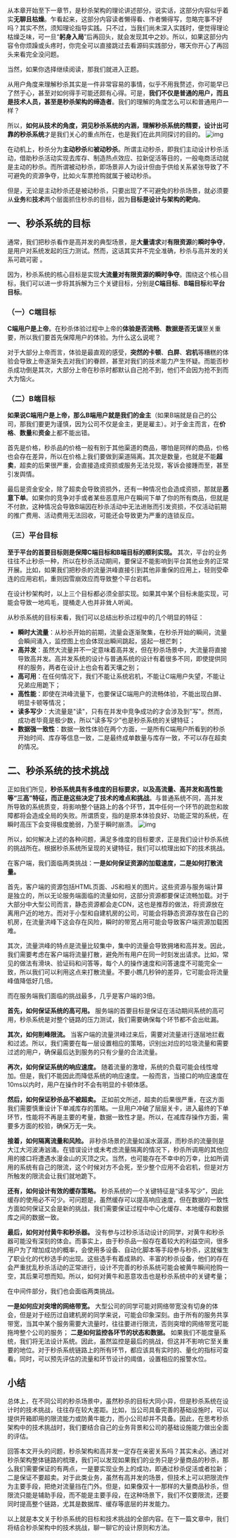 从本章开始至下一章节，是秒杀架构的理论讲述部分。说实话，这部分内容似乎着实**无聊且枯燥**。乍看起来，这部分内容读者懒得看、作者懒得写，忽略完事不好吗？其实不然，须知理论指导实践。只不过，当我们尚未深入实践时，便觉得理论枯燥乏味，可一旦“**躬身入局**”后再回头，就会发现其中之妙。所以，如果这部分内容令你烦躁或头疼时，你完全可以直接跳过去看源码实践部分，哪天你开心了再回头来看完全没问题。

当然，如果你选择继续阅读，那我们就进入正题。

从用户角度来理解秒杀其实是一件非常容易的事情，似乎不用我赘述，你可能早已了然于心，甚至对如何得手可能还颇有心得。可是，**我们不仅是普通的用户，而且是技术人员，甚至是秒杀架构的缔造者**。我们的理解的角度怎么可以和普通用户一样？

所以，**如何从技术的角度，洞见秒杀系统的内涵，理解秒杀系统的精要，设计出可靠的秒杀系统**才是我们关心的重点所在，也是我们在此共同探讨的目的。 ![img](./assets/dae9edc05d7e4910a94a05b7eb221710tplv-k3u1fbpfcp-zoom-in-crop-mark3024000.webp)

在动机上，秒杀分为**主动秒杀**和**被动秒杀**。所谓主动秒杀，即我们主动设计秒杀活动，借助秒杀活动实现去库存、制造热点效应、拉新促活等目的，一般电商活动就是主动的秒杀。而所谓被动秒杀，即场景非人为设计但由于供给关系紧张导致了不可避免的资源争夺，比如火车票抢购就属于被动秒杀。

但是，无论是主动秒杀还是被动秒杀，只要出现了不可避免的秒杀场景，就必须要从**业务**和**技术**两个层面抓住秒杀的目标，因为**目标是设计与架构的靶向**。

## 一、秒杀系统的目标

通常，我们把秒杀看作是高并发的典型场景，是**大量请求**对**有限资源**的**瞬时争夺**，是用户对系统发起的压力测试。然而，这话其实并不完全准确，秒杀与高并发的关系可疏可密 。

因为，秒杀系统的核心目标是实现**大流量对有限资源的瞬时争夺**。围绕这个核心目标，我们可以进一步将其拆解为三个关键目标，分别是**C端目标**、**B端目标**和**平台目标**。

### （一）C端目标

**C端用户是上帝**。在秒杀体验过程中上帝的**体验是否流畅**、**数据是否无误**至关重要，所以我们要首先保障用户的体验。为什么这么说呢？

对于大部分上帝而言，体验是最直观的感受，**突然的卡顿**、**白屏**、**宕机**等糟糕的体验会导致上帝逐渐失去对我们的眷顾，甚至对我们的技术能力产生怀疑。而能否秒杀成功倒是其次，大部分上帝在秒杀时都默认自己抢不到，他们不会因为抢不到而大为恼火。

### （二）B端目标

**如果说C端用户是上帝，那么B端用户就是我们的金主**（如果B端就是自己的公司，那我们要更为谨慎，因为公司不仅是金主，更是雇主）。对于金主而言，在**价格**、**数量**和**资金**上都不能出错。

首先是价格，秒杀品的价格一般有别于其他渠道的商品，哪怕是同样的商品，价格也会存在差异，所以在价格上我们要做到渠道隔离。其次是数量，也就是不能**超卖**，超卖的后果很严重，会直接造成资损或服务无法兑现，客诉会接踵而至，甚至引发舆情。

最后是资金安全，除了超卖会导致资损外，还有一种情况也会造成资损，那就是**恶意下单**。如果你的竞争对手或者某些恶意用户在瞬间下单了你的所有商品，但就是不付款，这种情况会导致B端因在秒杀活动中无法进账而引发资损，不仅活动前期的推广费用、活动费用无法回收，可能还会导致更为严重的连锁反应。

### （三）平台目标

**至于平台的首要目标则是保障C端目标和B端目标的顺利实现。** 其次，平台的业务往往不止秒杀一种，所以在秒杀活动期间，要保证不能影响到平台其他业务的正常开展。比如，如果我们把秒杀的流量洪峰直接引到其他非重保的应用上，轻则受牵连的应用宕机，重则因雪崩效应而导致整个平台宕机。

在设计秒架构时，以上三个目标都必须全部实现。如果其中某个目标未能实现，可能会导致一地鸡毛，提桶走人也并非耸人听闻。

从秒杀系统的目标来看，我们可以总结出秒杀过程中的几个明显的特征：

- **瞬时大流量**：从秒杀开始的前期，流量会逐渐聚集，在秒杀开始的瞬间，流量会瞬间涌入，监控图上也会体现出瞬间跳起，竖起一根芒刺；
- **高并发**：虽然大流量并不一定意味着高并发，但在秒杀场景中，大流量将直接导致高并发。高并发系统的设计与普通系统的设计有着很多不同，即使提供同样的服务，两者在设计上也会有着天壤之别；
- **高可用**：在任何情况下，我们不能让系统宕机，不能让C端用户失望，不能让兄弟应用跪下；
- **高性能**：即使在洪峰流量下，也要保证C端用户的流畅体验，不能出现白屏、明显卡顿等情况；
- **读多写少**：大流量是"读"，只有在并发中竞争成功的才会涉及到"写"。然而，成功者毕竟是极少数，所以“读多写少”也是秒杀系统的关键特征；
- **数据强一致性**：数据一致性体验在两个方面，一是所有C端用户所看到的秒杀开始时间、库存等信息一致，二是最终成单数量与库存一致，不可以存在超卖的情况。

## 二、秒杀系统的技术挑战

正如我们所见，**秒杀系统具有多维度的目标要求，以及高流量、高并发和高性能等“三高”特征，而正是这些决定了技术的难点和挑战**。与普通系统不同，高并发所导致的系统质变，将影响整个链路上的各个环节，其中任何一个环节的疏忽和故障都将会造成全局的失败。所谓质变，指的是原本体验良好、功能正常的系统，在瞬时高压下会变得极度脆弱，乃至于瞬时崩溃。 ![img](./assets/9b4e59849c4542b6916aed624606f285tplv-k3u1fbpfcp-zoom-in-crop-mark3024000.webp)

所以，如何解决上述的各种问题，满足多维度的目标要求，正是我们设计秒杀系统的挑战所在。根据秒杀系统所呈现的关键特征，我们可以梳理出如下的技术挑战。

在客户端，我们面临两类挑战：**一是如何保证资源的加载速度，二是如何打散流量。**

首先，客户端的资源包括HTML页面、JS和相关的图片。这些资源与服务端计算是独立的，所以无论服务端面临的流量如何，这部分资源都要保证流畅加载。对于大部分中大型公司而言，静态资源都会走CDN，这也是推荐的做法，将资源放在离用户近的地方。而对于小型和自建机房的公司，可能会将静态资源存放在自己的机房，在流量洪峰下这会存在风险，瞬时的带宽占用可能会导致客户端资源加载困难。

其次，流量洪峰的特点是流量比较集中，集中的流量会导致拥堵和高并发。因此，我们需要考虑在客户端将流量打散，避免所有用户在同一时刻发出请求。比如，常见的做法有滑块、验证码和问答等，每个人的操作速度和问答速度不可能完全一致，所以我们可以利用这点来打散流量。不要小瞧几秒钟的差异，它可能会将流量峰值降低好几倍。

而在服务端我们面临的挑战最多，几乎是客户端的3倍。

**首先，如何保证系统的高可用。** 服务端的首要目标是保证在活动期间系统的高可用，秒杀系统是对整个链路的压力测试，我们需要确保每个环节都不会出纰漏。

**其次，如何削峰限流。** 当客户端的流量洪峰过来后，需要对流量进行逐层地拦截和过滤。所以，我们需要在每一层设置相应的策略，识别出对应的垃圾流量和需要过滤的用户，确保最后达到服务的只有少量的合法流量。

**再次，如何保证系统的响应速度。** 随着流量的激增，系统的负载可能会线性增加。但是，我们不能因此而降低系统的响应速度。一般而言，当接口的响应速度在10ms以内时，用户在操作时不会有明显的卡顿体感。

**然后，如何保证秒杀品不被超卖。** 正如前文所述，超卖的后果很严重，在这方面我们需要慎重设计下单减库存的策略。一旦用户冲破了层层关卡，进入最终的下单环节，性能将不再是主要的考量，数据一致性才是。所以，在减库存操作方面，需要多方面的校验，确保万无一失。

**接着，如何隔离流量和风险。** 非秒杀场景的流量如溪水潺潺，而秒杀的流量则是大江大河波涛汹涌。在错误设计或未考虑流量隔离的情况下，秒杀所调用的其他应用的接口将遭遇水漫金山的灭顶之灾。当然，也可能存在不幸中的万幸，比如所调用的系统有自己的限流，这个时候对方不会死，至少整个应用不会宕机，但是对方所触发的限流会让我们就地跪下。

**还有，如何设计有效的缓存策略。** 秒杀系统的一个关键特征是“读多写少”，因此缓存的使用必不可少。可问题是，虽然缓存可以提高响应速度，但在数据的一致性方面如何保证又会是新的挑战，我们需要保证过程中中心化缓存、本地缓存和数据库之间的数据一致。

**最后，如何对付黄牛和秒杀器。** 没有参与过秒杀活动设计的同学，对黄牛和秒杀器可能没有深刻的体会。而事实上，由于秒杀品一般存在着较大的利益空间，很多用户为了增加成功的概率，会使用多设备、自动化脚本等手段参与秒杀，这就催生了职业化的代秒选手的出现。这些选手有着成熟的、丰富的秒杀设备，他们的存在会严重扰乱秒杀活动的正常进行，设计不完善的秒杀系统可能会被黄牛瞬间抢购一空，其后果可想而知。所以，如何对黄牛和恶意攻击也是秒杀系统中的关键考量；

在中间件部分，我们也会面临两类挑战。

**一是如何应对突增的网络带宽。** 大型公司的同学可能对网络带宽没有切身的体会，但是对于经历过自建机房的同学来说，可能会印象深刻。由于所有的服务共享带宽，当其中某个服务需要大流量时，往往要进行限流，否则突增的网络带宽可能拖垮整个公司的服务； **二是如何监控各环节的状态和数据。** 如果我们不能度量系统，我们将无法设计系统。因此，虽然监控是最后的挑战，但这并不影响它至关重要的地位。对于秒杀系统链路上的所有环节，都应该具有实时的、量化的指标可查看。同时，可以预先评估的流量和环节设计的阈值，设置相应的报警水位。

## 小结

总体上，在不同公司的秒杀场景中，虽然秒杀的目标大同小异，但是秒杀系统在设计时的技术挑战，往往存在较大差距。比如，当公司具备完善的基础设施时，可以提供开箱即用的限流能力或防黄牛能力，而小公司却并不具备。因此，在思考秒杀架构中的技术挑战时，我们要结合自己的业务背景和公司的基础设施能力做出全面的评估。

回答本文开头的问题，秒杀架构和高并发一定存在亲密关系吗？其实未必。通过对秒杀架构整体链路的梳理，我们可以发现如果我们的业务只是少量商品的秒杀，那么我们需要保证的有两点，一是要实现业务上的成功，即通过秒杀促活或者拉新；二是保证不要超卖。对于此类业务，虽然有高并发的场景，但技术上可以把限流作为主要手段，把绝对流量挡在门外。但是，如果像双十一那样的大量商品秒杀，但限流只能是辅助手段，而不能是主要手段，在这种场景下，我们不仅要限流，还要同时提高整个链路，尤其是数据库、缓存等底层的并发能力。

以上就是本文关于秒杀系统的目标和技术挑战的全部内容。在下一篇文章中，我们将结合秒杀架构中的技术挑战，聊一聊它的设计原则和方法。